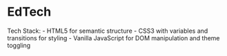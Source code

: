 # EdTech
Tech Stack: - HTML5 for semantic structure - CSS3 with variables and transitions for styling - Vanilla JavaScript for DOM manipulation and theme toggling
